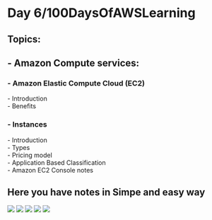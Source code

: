 <h1>Day 6/100DaysOfAWSLearning</h1>


<h2>Topics:</h2>


<h2> - Amazon Compute services: </h2>
  <h3> - Amazon Elastic Compute Cloud (EC2) </h3>
          - Introduction <br>
          - Benefits <br>
         <h3> - Instances  <br> </h3>
              - Introduction  <br>
              - Types  <br>
              - Pricing model  <br>
              - Application Based Classification  <br>
              - Amazon EC2 Console notes <br>
   
   <h2> Here you have notes in Simpe and easy way </h2>
   
   
   <img src = "https://github.com/thetechgirlgita/100-days-of-aws-learning/blob/master/Images/Day6/6._1(2).jpg?raw=true">
      <img src = "https://github.com/thetechgirlgita/100-days-of-aws-learning/blob/master/Images/Day6/6._2(2).jpg?raw=true">
         <img src = "https://github.com/thetechgirlgita/100-days-of-aws-learning/blob/master/Images/Day6/6._3(2).jpg?raw=true">
            <img src = "https://github.com/thetechgirlgita/100-days-of-aws-learning/blob/master/Images/Day6/6._4(2).jpg?raw=true">
               <img src = "https://github.com/thetechgirlgita/100-days-of-aws-learning/blob/master/Images/Day6/6._5(2).jpg?raw=true">
   
         
